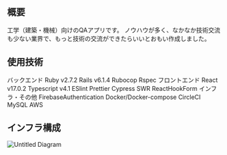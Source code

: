 ## 概要
  工学（建築・機械）向けのQAアプリです。
  ノウハウが多く、なかなか技術交流も少ない業界で、もっと技術の交流ができたらいいとおもい作成しました。
  
## 使用技術
  バックエンド
    Ruby v2.7.2
    Rails v6.1.4
    Rubocop
    Rspec
  フロントエンド
    React v17.0.2
    Typescript v4.1
    ESlint
    Prettier
    Cypress
    SWR
    ReactHookForm
  インフラ・その他
    FirebaseAuthentication
    Docker/Docker-compose
    CircleCI
    MySQL
    AWS
 
## インフラ構成
![Untitled Diagram](https://user-images.githubusercontent.com/68313834/149665812-00d0c033-7493-40d2-b133-dae9118fad34.jpg)
